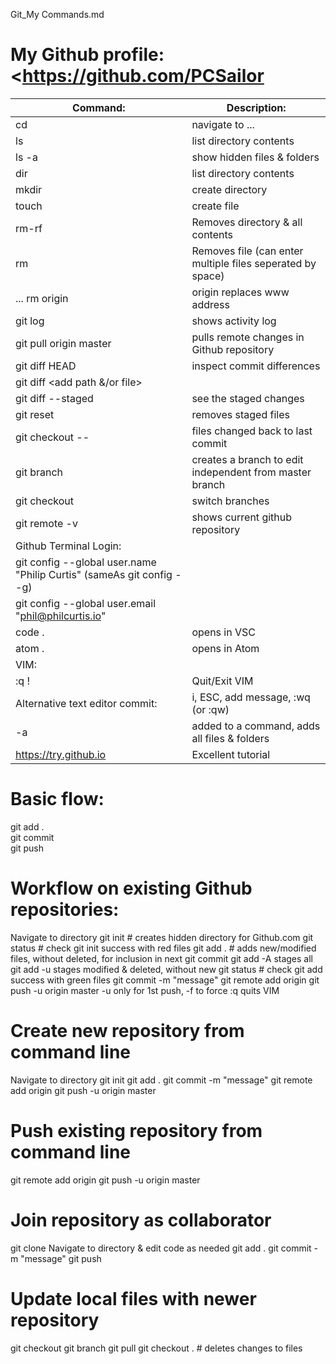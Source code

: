 Git_My Commands.md
# My Github profile: <https://github.com/PCSailor

| Command: | Description: |
| -------- | ------------ |
| cd | navigate to ... |
| ls | list directory contents |
| ls -a | show hidden files & folders |
| dir | list directory contents |
| mkdir | create directory |
| touch | create file |
| rm-rf <dirName> | Removes directory & all contents |
| rm <fileName> | Removes file (can enter multiple files seperated by space) |
| ... rm origin | origin replaces www address |
| git log | shows activity log |
| git pull origin master | pulls remote changes in Github repository |
| git diff HEAD | inspect commit differences |
| git diff <add path &/or file> |  |
| git diff --staged | see the staged changes |
| git reset | removes staged files |
| git checkout -- <target> | files changed back to last commit |
| git branch <createName> | creates a branch to edit independent from master branch |
| git checkout <any branch name> | switch branches |
| git remote -v | shows current github repository |
| Github Terminal Login: |
|   git config --global user.name "Philip Curtis" (sameAs git config --g) |
|   git config --global user.email "phil@philcurtis.io" |
| code . | opens in VSC |
| atom . | opens in Atom |
| VIM: |
|   :q ! | Quit/Exit VIM |
|   Alternative text editor commit: | i, ESC, add message, :wq (or :qw) |
| -a | added to a command, adds all files & folders |
| https://try.github.io | Excellent tutorial |


# Basic flow:  
git add .  
git commit  
git push  

# Workflow on existing Github repositories:
Navigate to directory
git init # creates hidden directory for Github.com
git status # check git init success with red files
git add . # adds new/modified files, without deleted, for inclusion in next git commit
  git add -A stages all
  git add -u stages modified & deleted, without new
git status # check git add success with green files
git commit -m "message"
git remote add origin <add github-repositiory www>
git push -u origin master
  -u only for 1st push, -f to force
  :q quits VIM

# Create new repository from command line
Navigate to directory
git init
git add .
git commit -m "message"
git remote add origin <add github website>
git push -u origin master

# Push existing repository from command line
git remote add origin <add github website>
git push -u origin master

# Join repository as collaborator
git clone <add github address>
Navigate to directory & edit code as needed
git add .
git commit -m "message"
git push

# Update local files with newer repository
git checkout <branch name>
git branch
git pull
git checkout . # deletes changes to files
